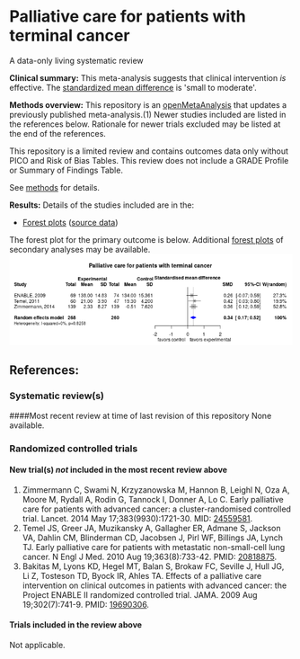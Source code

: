 Palliative care for patients with terminal cancer
=================================
A data-only living systematic review

**Clinical summary:** This meta-analysis suggests that clinical intervention *is* effective. The [standardized mean difference](http://handbook.cochrane.org/chapter_12/12_6_2_re_expressing_smds_using_rules_of_thumb_for_effect_sizes.htm) is 'small to moderate'.

**Methods overview:** This repository is an [openMetaAnalysis](https://openmetaanalysis.github.io/) that updates a previously published meta-analysis.(1) Newer studies included are listed in the references below. Rationale for newer trials excluded may be listed at the end of the references. 

This repository is a limited review and contains outcomes data only without PICO and Risk of Bias Tables.  This review does not include a GRADE Profile or Summary of Findings Table.

See [methods](http://openmetaanalysis.github.io/methods.html) for details.

**Results:** Details of the studies included are in the:
* [Forest plots](../../tree/master/forest-plots) ([source data](../../tree/master/data))

The forest plot for the primary outcome is below. Additional [forest plots](../../tree/master/forest-plots) of secondary analyses may be available. 
![Principle results](https://raw.githubusercontent.com/openMetaAnalysis/Palliative-care-for-patients-with-terminal-cancer/master/forest-plots/Outcome-Primary.png "Principle results")

References:
----------------------------------

### Systematic review(s)
####Most recent review at time of last revision of this repository
None available.

### Randomized controlled trials
#### New trial(s) *not* included in the most recent review above 
1. Zimmermann C, Swami N, Krzyzanowska M, Hannon B, Leighl N, Oza A, Moore M, Rydall A, Rodin G, Tannock I, Donner A, Lo C. Early palliative care for patients  with advanced cancer: a cluster-randomised controlled trial. Lancet. 2014 May 17;383(9930):1721-30. MID: [24559581](http://pubmed.gov/24559581).
2. Temel JS, Greer JA, Muzikansky A, Gallagher ER, Admane S, Jackson VA, Dahlin CM, Blinderman CD, Jacobsen J, Pirl WF, Billings JA, Lynch TJ. Early palliative care for patients with metastatic non-small-cell lung cancer. N Engl J Med. 2010  Aug 19;363(8):733-42. PMID: [20818875](http://pubmed.gov/20818875).
3. Bakitas M, Lyons KD, Hegel MT, Balan S, Brokaw FC, Seville J, Hull JG, Li Z, Tosteson TD, Byock IR, Ahles TA. Effects of a palliative care intervention on clinical outcomes in patients with advanced cancer: the Project ENABLE II randomized controlled trial. JAMA. 2009 Aug 19;302(7):741-9. PMID: [19690306](http://pubmed.gov/19690306).

#### Trials included in the review above
Not applicable.
